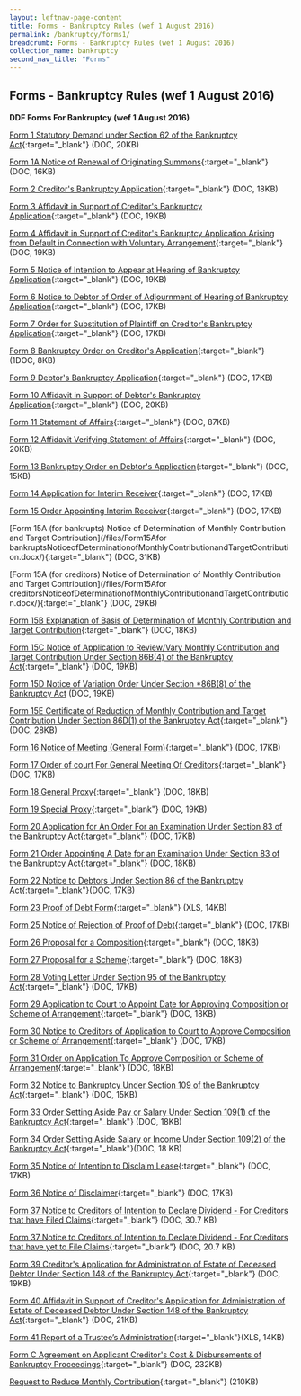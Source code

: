 ```yaml
---
layout: leftnav-page-content
title: Forms - Bankruptcy Rules (wef 1 August 2016)
permalink: /bankruptcy/forms1/
breadcrumb: Forms - Bankruptcy Rules (wef 1 August 2016)
collection_name: bankruptcy
second_nav_title: "Forms"
---
```


Forms - Bankruptcy Rules (wef 1 August 2016)
---

**DDF Forms For Bankruptcy (wef 1 August 2016)**

[Form 1 Statutory Demand under Section 62 of the Bankruptcy Act](/files/Form1.docx/){:target="_blank"} (DOC, 20KB)

[Form 1A Notice of Renewal of Originating Summons](/files/Form1A.docx/){:target="_blank"} (DOC, 16KB)

[Form 2 Creditor's Bankruptcy Application](/files/Form2.docx/){:target="_blank"} (DOC, 18KB)

[Form 3 Affidavit in Support of Creditor's Bankruptcy Application](/files/Form3.docx/){:target="_blank"} (DOC, 19KB)

[Form 4 Affidavit in Support of Creditor's Bankruptcy Application Arising from Default in Connection with Voluntary Arrangement](/files/Form4.docx/){:target="_blank"} (DOC, 19KB)

[Form 5 Notice of Intention to Appear at Hearing of Bankruptcy Application](/files/Form5.docx/){:target="_blank"} (DOC, 19KB)

[Form 6 Notice to Debtor of Order of Adjournment of Hearing of Bankruptcy Application](/files/Form6.docx/){:target="_blank"} (DOC, 17KB)

[Form 7 Order for Substitution of Plaintiff on Creditor's Bankruptcy Application](/files/Form7.docx/){:target="_blank"} (DOC, 17KB)

[Form 8 Bankruptcy Order on Creditor's Application](/files/Form8.docx/){:target="_blank"} (1DOC, 8KB)

[Form 9 Debtor's Bankruptcy Application](/files/Form9.docx/){:target="_blank"} (DOC, 17KB)

[Form 10 Affidavit in Support of Debtor's Bankruptcy Application](/files/Form10.docx/){:target="_blank"} (DOC, 20KB)

[Form 11 Statement of Affairs](/files/Form11SA.docx/){:target="_blank"} (DOC, 87KB)

[Form 12 Affidavit Verifying Statement of Affairs](/files/Form12.docx/){:target="_blank"} (DOC, 20KB)

[Form 13 Bankruptcy Order on Debtor's Application](/files/Form13.docx/){:target="_blank"} (DOC, 15KB)

[Form 14 Application for Interim Receiver](/files/Form14.docx/){:target="_blank"} (DOC, 17KB)

[Form 15 Order Appointing Interim Receiver](/files/Form15.docx/){:target="_blank"} (DOC, 17KB)

[Form 15A (for bankrupts) Notice of Determination of Monthly Contribution and Target Contribution](/files/Form15Afor bankruptsNoticeofDeterminationofMonthlyContributionandTargetContribution.docx/){:target="_blank"} (DOC, 31KB)

[Form 15A (for creditors) Notice of Determination of Monthly Contribution and Target Contribution](/files/Form15Afor creditorsNoticeofDeterminationofMonthlyContributionandTargetContribution.docx/){:target="_blank"} (DOC, 29KB)

[Form 15B Explanation of Basis of Determination of Monthly Contribution and Target Contribution](/files/Form15B.docx/){:target="_blank"} (DOC, 18KB)

[Form 15C Notice of Application to Review/Vary Monthly Contribution and Target Contribution Under Section 86B(4) of the Bankruptcy Act](/files/Form15C.docx/){:target="_blank"} (DOC, 19KB)

[Form 15D Notice of Variation Order Under Section *86B(8) of the Bankruptcy Act](/files/Form15D.docx/) (DOC, 19KB)

[Form 15E Certificate of Reduction of Monthly Contribution and Target Contribution Under Section 86D(1) of the Bankruptcy Act](/files/Form15E.docx/){:target="_blank"} (DOC, 28KB)

[Form 16 Notice of Meeting (General Form)](/files/Form16.docx/){:target="_blank"} (DOC, 17KB)

[Form 17 Order of court For General Meeting Of Creditors](/files/Form17.docx/){:target="_blank"} (DOC, 17KB)

[Form 18 General Proxy](/files/Form18.docx/){:target="_blank"} (DOC, 18KB)

[Form 19 Special Proxy](/files/Form19.docx/){:target="_blank"} (DOC, 19KB)

[Form 20 Application for An Order For an Examination Under Section 83 of the Bankruptcy Act](/files/Form20.docx/){:target="_blank"} (DOC, 17KB)

[Form 21 Order Appointing A Date for an Examination Under Section 83 of the Bankruptcy Act](/files/Form21.docx/){:target="_blank"} (DOC, 18KB)

[Form 22 Notice to Debtors Under Section 86 of the Bankruptcy Act](/files/Form22.docx/){:target="_blank"}(DOC, 17KB)

[Form 23 Proof of Debt Form](/files/Form23.xlsx/){:target="_blank"} (XLS, 14KB)

[Form 25 Notice of Rejection of Proof of Debt](/files/Form25.docx/){:target="_blank"} (DOC, 17KB)

[Form 26 Proposal for a Composition](/files/Form26.docx/){:target="_blank"} (DOC, 18KB)

[Form 27 Proposal for a Scheme](/files/Form27.docx/){:target="_blank"} (DOC, 18KB)

[Form 28 Voting Letter Under Section 95 of the Bankruptcy Act](/files/Form28.docx/){:target="_blank"} (DOC, 17KB)

[Form 29 Application to Court to Appoint Date for Approving Composition or Scheme of Arrangement](/files/Form29.docx/){:target="_blank"} (DOC, 18KB)

[Form 30 Notice to Creditors of Application to Court to Approve Composition or Scheme of Arrangement](/files/Form30.docx/){:target="_blank"} (DOC, 17KB)

[Form 31 Order on Application To Approve Composition or Scheme of Arrangement](/files/Form31.docx/){:target="_blank"} (DOC, 18KB)

[Form 32 Notice to Bankruptcy Under Section 109 of the Bankruptcy Act](/files/Form32.docx/){:target="_blank"} (DOC, 15KB)

[Form 33 Order Setting Aside Pay or Salary Under Section 109(1) of the Bankruptcy Act](/files/Form33.docx/){:target="_blank"} (DOC, 18KB)

[Form 34 Order Setting Aside Salary or Income Under Section 109(2) of the Bankruptcy Act](/files/Form34.docx/){:target="_blank"}(DOC, 18 KB)

[Form 35 Notice of Intention to Disclaim Lease](/files/Form35.docx/){:target="_blank"} (DOC, 17KB)

[Form 36 Notice of Disclaimer](/files/Form36.docx/){:target="_blank"} (DOC, 17KB)

[Form 37 Notice to Creditors of Intention to Declare Dividend - For Creditors that have Filed Claims](/files/F37(DDF-PD).docx/){:target="_blank"} (DOC, 30.7 KB)

[Form 37 Notice to Creditors of Intention to Declare Dividend - For Creditors that have yet to File Claims](/files/F37(DDF-NPD).docx/){:target="_blank"} (DOC, 20.7 KB)

[Form 39 Creditor's Application for Administration of Estate of Deceased Debtor Under Section 148 of the Bankruptcy Act](/files/Form38.docx/){:target="_blank"} (DOC, 19KB)

[Form 40 Affidavit in Support of Creditor's Application for Administration of Estate of Deceased Debtor Under Section 148 of the Bankruptcy Act](/files/Form40.docx/){:target="_blank"} (DOC, 21KB)

[Form 41 Report of a Trustee’s Administration](/files/Form41Excel.xlsx/){:target="_blank"}(XLS, 14KB)

[Form C Agreement on Applicant Creditor's Cost & Disbursements of Bankruptcy Proceedings](/files/FormC_CAA25Jul17.pdf/){:target="_blank"} (DOC, 232KB)

[Request to Reduce Monthly Contribution](/files/reduction.pdf/){:target="_blank"} (210KB)<br><br>
